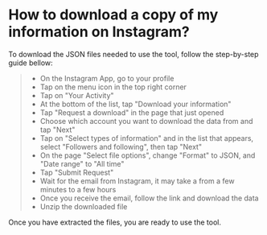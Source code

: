 # How to download a copy of my information on Instagram?
To download the JSON files needed to use the tool, follow the step-by-step guide bellow:

>  - On the Instagram App, go to your profile
>  - Tap on the menu icon in the top right corner
>  - Tap on "Your Activity"
>  - At the bottom of the list, tap "Download your information"
>  - Tap "Request a download" in the page that just opened
>  - Choose which account you want to download the data from and tap "Next"
>  - Tap on "Select types of information" and in the list that appears, select "Followers and following", then tap "Next"
>  - On the page "Select file options", change "Format" to JSON, and "Date range" to "All time"
>  - Tap "Submit Request"
>  - Wait for the email from Instagram, it may take a from a few minutes to a few hours
>  - Once you receive the email, follow the link and download the data
>  - Unzip the downloaded file

Once you have extracted the files, you are ready to use the tool.
